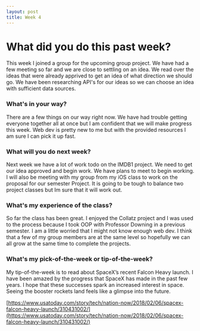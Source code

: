 ```yaml
---
layout: post
title: Week 4
---
```


# What did you do this past week?

This week I joined a group for the upcoming group project. We have had a few meeting so far and we are close to settling on an idea. We read over the ideas that were already apprived to get an idea of what direction we should go. We have been researching API's for our ideas so we can choose an idea with sufficient data sources. 

### What's in your way?

There are a few things on our way right now. We have had trouble getting everyone together all at once but I am confident that we will make progress this week. Web dev is pretty new to me but with the provided resources I am sure I can pick it up fast. 

### What will you do next week?

Next week we have a lot of work todo on the IMDB1 project. We need to get our idea approved and begin work. We have plans to meet to begin working. I will also be meeting with my group from my iOS class to work on the proposal for our semester Project. It is going to be tough to balance two project classes but Im sure that it will work out. 

### What's my experience of the class?

So far the class has been great. I enjoyed the Collatz project and I was used to the process because I took OOP with Professor Downing in a previous semester. I am a little worried that I might not know enough web dev. I think that a few of my group members are at the same level so hopefully we can all grow at the same time to complete the projects. 

### What's my pick-of-the-week or tip-of-the-week?

My tip-of-the-week is to read about SpaceX’s recent Falcon Heavy launch. I have been amazed  by the progress that SpaceX has made in the past few years. I hope that these successes spark an increased interest in space. Seeing the booster rockets land feels like a glimpse into the future. 

[https://www.usatoday.com/story/tech/nation-now/2018/02/06/spacex-falcon-heavy-launch/310431002/](https://www.usatoday.com/story/tech/nation-now/2018/02/06/spacex-falcon-heavy-launch/310431002/)
